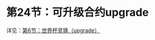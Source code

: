 

# 第24节：可升级合约upgrade

详见：[第6节：世界杯竞猜（upgrade）](https://dukedaily.github.io/solidity-expert/08_%E9%A1%B9%E7%9B%AE%E5%AE%9E%E6%88%98-%E4%B8%96%E7%95%8C%E6%9D%AF%E7%AB%9E%E7%8C%9C/06_%E4%B8%96%E7%95%8C%E6%9D%AF%E7%AB%9E%E7%8C%9C_upgrade.html)